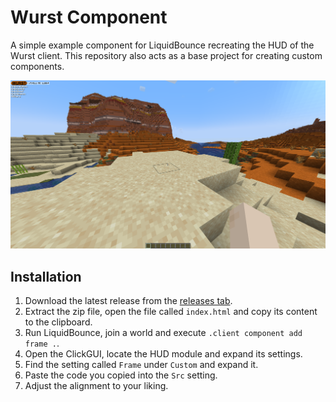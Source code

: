 # Wurst Component
A simple example component for LiquidBounce recreating the HUD of the Wurst client. This repository also acts as a base project for creating custom components.

![screenshot](gh_assets/screenshot.png)

## Installation
1. Download the latest release from the [releases tab](https://github.com/SenkJu/wurst-component/releases).
2. Extract the zip file, open the file called `index.html` and copy its content to the clipboard.
3. Run LiquidBounce, join a world and execute `.client component add frame .`.
4. Open the ClickGUI, locate the HUD module and expand its settings.
5. Find the setting called `Frame` under `Custom` and expand it.
6. Paste the code you copied into the `Src` setting.
7. Adjust the alignment to your liking.